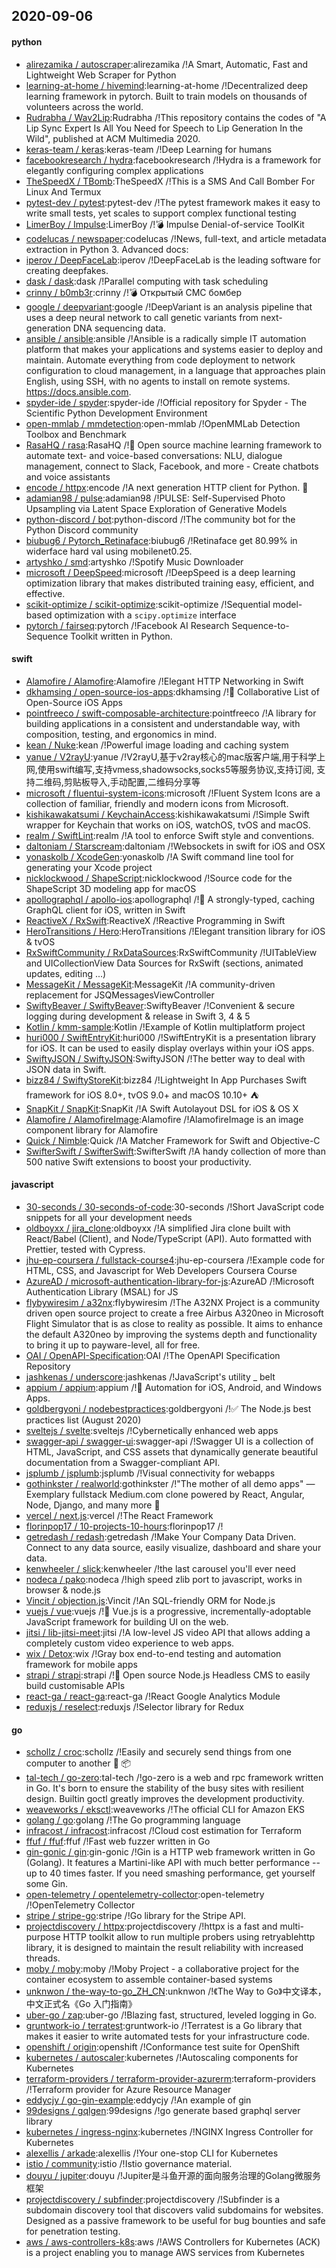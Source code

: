 ## 2020-09-06

#### python
* [alirezamika / autoscraper](https://github.com/alirezamika/autoscraper):alirezamika /!A Smart, Automatic, Fast and Lightweight Web Scraper for Python
* [learning-at-home / hivemind](https://github.com/learning-at-home/hivemind):learning-at-home /!Decentralized deep learning framework in pytorch. Built to train models on thousands of volunteers across the world.
* [Rudrabha / Wav2Lip](https://github.com/Rudrabha/Wav2Lip):Rudrabha /!This repository contains the codes of "A Lip Sync Expert Is All You Need for Speech to Lip Generation In the Wild", published at ACM Multimedia 2020.
* [keras-team / keras](https://github.com/keras-team/keras):keras-team /!Deep Learning for humans
* [facebookresearch / hydra](https://github.com/facebookresearch/hydra):facebookresearch /!Hydra is a framework for elegantly configuring complex applications
* [TheSpeedX / TBomb](https://github.com/TheSpeedX/TBomb):TheSpeedX /!This is a SMS And Call Bomber For Linux And Termux
* [pytest-dev / pytest](https://github.com/pytest-dev/pytest):pytest-dev /!The pytest framework makes it easy to write small tests, yet scales to support complex functional testing
* [LimerBoy / Impulse](https://github.com/LimerBoy/Impulse):LimerBoy /!💣
Impulse Denial-of-service ToolKit
* [codelucas / newspaper](https://github.com/codelucas/newspaper):codelucas /!News, full-text, and article metadata extraction in Python 3. Advanced docs:
* [iperov / DeepFaceLab](https://github.com/iperov/DeepFaceLab):iperov /!DeepFaceLab is the leading software for creating deepfakes.
* [dask / dask](https://github.com/dask/dask):dask /!Parallel computing with task scheduling
* [crinny / b0mb3r](https://github.com/crinny/b0mb3r):crinny /!💣
Открытый СМС бомбер
* [google / deepvariant](https://github.com/google/deepvariant):google /!DeepVariant is an analysis pipeline that uses a deep neural network to call genetic variants from next-generation DNA sequencing data.
* [ansible / ansible](https://github.com/ansible/ansible):ansible /!Ansible is a radically simple IT automation platform that makes your applications and systems easier to deploy and maintain. Automate everything from code deployment to network configuration to cloud management, in a language that approaches plain English, using SSH, with no agents to install on remote systems. https://docs.ansible.com.
* [spyder-ide / spyder](https://github.com/spyder-ide/spyder):spyder-ide /!Official repository for Spyder - The Scientific Python Development Environment
* [open-mmlab / mmdetection](https://github.com/open-mmlab/mmdetection):open-mmlab /!OpenMMLab Detection Toolbox and Benchmark
* [RasaHQ / rasa](https://github.com/RasaHQ/rasa):RasaHQ /!💬
Open source machine learning framework to automate text- and voice-based conversations: NLU, dialogue management, connect to Slack, Facebook, and more - Create chatbots and voice assistants
* [encode / httpx](https://github.com/encode/httpx):encode /!A next generation HTTP client for Python.
🦋
* [adamian98 / pulse](https://github.com/adamian98/pulse):adamian98 /!PULSE: Self-Supervised Photo Upsampling via Latent Space Exploration of Generative Models
* [python-discord / bot](https://github.com/python-discord/bot):python-discord /!The community bot for the Python Discord community
* [biubug6 / Pytorch_Retinaface](https://github.com/biubug6/Pytorch_Retinaface):biubug6 /!Retinaface get 80.99% in widerface hard val using mobilenet0.25.
* [artyshko / smd](https://github.com/artyshko/smd):artyshko /!Spotify Music Downloader
* [microsoft / DeepSpeed](https://github.com/microsoft/DeepSpeed):microsoft /!DeepSpeed is a deep learning optimization library that makes distributed training easy, efficient, and effective.
* [scikit-optimize / scikit-optimize](https://github.com/scikit-optimize/scikit-optimize):scikit-optimize /!Sequential model-based optimization with a `scipy.optimize` interface
* [pytorch / fairseq](https://github.com/pytorch/fairseq):pytorch /!Facebook AI Research Sequence-to-Sequence Toolkit written in Python.

#### swift
* [Alamofire / Alamofire](https://github.com/Alamofire/Alamofire):Alamofire /!Elegant HTTP Networking in Swift
* [dkhamsing / open-source-ios-apps](https://github.com/dkhamsing/open-source-ios-apps):dkhamsing /!📱
Collaborative List of Open-Source iOS Apps
* [pointfreeco / swift-composable-architecture](https://github.com/pointfreeco/swift-composable-architecture):pointfreeco /!A library for building applications in a consistent and understandable way, with composition, testing, and ergonomics in mind.
* [kean / Nuke](https://github.com/kean/Nuke):kean /!Powerful image loading and caching system
* [yanue / V2rayU](https://github.com/yanue/V2rayU):yanue /!V2rayU,基于v2ray核心的mac版客户端,用于科学上网,使用swift编写,支持vmess,shadowsocks,socks5等服务协议,支持订阅, 支持二维码,剪贴板导入,手动配置,二维码分享等
* [microsoft / fluentui-system-icons](https://github.com/microsoft/fluentui-system-icons):microsoft /!Fluent System Icons are a collection of familiar, friendly and modern icons from Microsoft.
* [kishikawakatsumi / KeychainAccess](https://github.com/kishikawakatsumi/KeychainAccess):kishikawakatsumi /!Simple Swift wrapper for Keychain that works on iOS, watchOS, tvOS and macOS.
* [realm / SwiftLint](https://github.com/realm/SwiftLint):realm /!A tool to enforce Swift style and conventions.
* [daltoniam / Starscream](https://github.com/daltoniam/Starscream):daltoniam /!Websockets in swift for iOS and OSX
* [yonaskolb / XcodeGen](https://github.com/yonaskolb/XcodeGen):yonaskolb /!A Swift command line tool for generating your Xcode project
* [nicklockwood / ShapeScript](https://github.com/nicklockwood/ShapeScript):nicklockwood /!Source code for the ShapeScript 3D modeling app for macOS
* [apollographql / apollo-ios](https://github.com/apollographql/apollo-ios):apollographql /!📱
A strongly-typed, caching GraphQL client for iOS, written in Swift
* [ReactiveX / RxSwift](https://github.com/ReactiveX/RxSwift):ReactiveX /!Reactive Programming in Swift
* [HeroTransitions / Hero](https://github.com/HeroTransitions/Hero):HeroTransitions /!Elegant transition library for iOS & tvOS
* [RxSwiftCommunity / RxDataSources](https://github.com/RxSwiftCommunity/RxDataSources):RxSwiftCommunity /!UITableView and UICollectionView Data Sources for RxSwift (sections, animated updates, editing ...)
* [MessageKit / MessageKit](https://github.com/MessageKit/MessageKit):MessageKit /!A community-driven replacement for JSQMessagesViewController
* [SwiftyBeaver / SwiftyBeaver](https://github.com/SwiftyBeaver/SwiftyBeaver):SwiftyBeaver /!Convenient & secure logging during development & release in Swift 3, 4 & 5
* [Kotlin / kmm-sample](https://github.com/Kotlin/kmm-sample):Kotlin /!Example of Kotlin multiplatform project
* [huri000 / SwiftEntryKit](https://github.com/huri000/SwiftEntryKit):huri000 /!SwiftEntryKit is a presentation library for iOS. It can be used to easily display overlays within your iOS apps.
* [SwiftyJSON / SwiftyJSON](https://github.com/SwiftyJSON/SwiftyJSON):SwiftyJSON /!The better way to deal with JSON data in Swift.
* [bizz84 / SwiftyStoreKit](https://github.com/bizz84/SwiftyStoreKit):bizz84 /!Lightweight In App Purchases Swift framework for iOS 8.0+, tvOS 9.0+ and macOS 10.10+
⛺
* [SnapKit / SnapKit](https://github.com/SnapKit/SnapKit):SnapKit /!A Swift Autolayout DSL for iOS & OS X
* [Alamofire / AlamofireImage](https://github.com/Alamofire/AlamofireImage):Alamofire /!AlamofireImage is an image component library for Alamofire
* [Quick / Nimble](https://github.com/Quick/Nimble):Quick /!A Matcher Framework for Swift and Objective-C
* [SwifterSwift / SwifterSwift](https://github.com/SwifterSwift/SwifterSwift):SwifterSwift /!A handy collection of more than 500 native Swift extensions to boost your productivity.

#### javascript
* [30-seconds / 30-seconds-of-code](https://github.com/30-seconds/30-seconds-of-code):30-seconds /!Short JavaScript code snippets for all your development needs
* [oldboyxx / jira_clone](https://github.com/oldboyxx/jira_clone):oldboyxx /!A simplified Jira clone built with React/Babel (Client), and Node/TypeScript (API). Auto formatted with Prettier, tested with Cypress.
* [jhu-ep-coursera / fullstack-course4](https://github.com/jhu-ep-coursera/fullstack-course4):jhu-ep-coursera /!Example code for HTML, CSS, and Javascript for Web Developers Coursera Course
* [AzureAD / microsoft-authentication-library-for-js](https://github.com/AzureAD/microsoft-authentication-library-for-js):AzureAD /!Microsoft Authentication Library (MSAL) for JS
* [flybywiresim / a32nx](https://github.com/flybywiresim/a32nx):flybywiresim /!The A32NX Project is a community driven open source project to create a free Airbus A320neo in Microsoft Flight Simulator that is as close to reality as possible. It aims to enhance the default A320neo by improving the systems depth and functionality to bring it up to payware-level, all for free.
* [OAI / OpenAPI-Specification](https://github.com/OAI/OpenAPI-Specification):OAI /!The OpenAPI Specification Repository
* [jashkenas / underscore](https://github.com/jashkenas/underscore):jashkenas /!JavaScript's utility _ belt
* [appium / appium](https://github.com/appium/appium):appium /!📱
Automation for iOS, Android, and Windows Apps.
* [goldbergyoni / nodebestpractices](https://github.com/goldbergyoni/nodebestpractices):goldbergyoni /!✅
The Node.js best practices list (August 2020)
* [sveltejs / svelte](https://github.com/sveltejs/svelte):sveltejs /!Cybernetically enhanced web apps
* [swagger-api / swagger-ui](https://github.com/swagger-api/swagger-ui):swagger-api /!Swagger UI is a collection of HTML, JavaScript, and CSS assets that dynamically generate beautiful documentation from a Swagger-compliant API.
* [jsplumb / jsplumb](https://github.com/jsplumb/jsplumb):jsplumb /!Visual connectivity for webapps
* [gothinkster / realworld](https://github.com/gothinkster/realworld):gothinkster /!"The mother of all demo apps" — Exemplary fullstack Medium.com clone powered by React, Angular, Node, Django, and many more
🏅
* [vercel / next.js](https://github.com/vercel/next.js):vercel /!The React Framework
* [florinpop17 / 10-projects-10-hours](https://github.com/florinpop17/10-projects-10-hours):florinpop17 /!
* [getredash / redash](https://github.com/getredash/redash):getredash /!Make Your Company Data Driven. Connect to any data source, easily visualize, dashboard and share your data.
* [kenwheeler / slick](https://github.com/kenwheeler/slick):kenwheeler /!the last carousel you'll ever need
* [nodeca / pako](https://github.com/nodeca/pako):nodeca /!high speed zlib port to javascript, works in browser & node.js
* [Vincit / objection.js](https://github.com/Vincit/objection.js):Vincit /!An SQL-friendly ORM for Node.js
* [vuejs / vue](https://github.com/vuejs/vue):vuejs /!🖖
Vue.js is a progressive, incrementally-adoptable JavaScript framework for building UI on the web.
* [jitsi / lib-jitsi-meet](https://github.com/jitsi/lib-jitsi-meet):jitsi /!A low-level JS video API that allows adding a completely custom video experience to web apps.
* [wix / Detox](https://github.com/wix/Detox):wix /!Gray box end-to-end testing and automation framework for mobile apps
* [strapi / strapi](https://github.com/strapi/strapi):strapi /!🚀
Open source Node.js Headless CMS to easily build customisable APIs
* [react-ga / react-ga](https://github.com/react-ga/react-ga):react-ga /!React Google Analytics Module
* [reduxjs / reselect](https://github.com/reduxjs/reselect):reduxjs /!Selector library for Redux

#### go
* [schollz / croc](https://github.com/schollz/croc):schollz /!Easily and securely send things from one computer to another
🐊
📦
* [tal-tech / go-zero](https://github.com/tal-tech/go-zero):tal-tech /!go-zero is a web and rpc framework written in Go. It's born to ensure the stability of the busy sites with resilient design. Builtin goctl greatly improves the development productivity.
* [weaveworks / eksctl](https://github.com/weaveworks/eksctl):weaveworks /!The official CLI for Amazon EKS
* [golang / go](https://github.com/golang/go):golang /!The Go programming language
* [infracost / infracost](https://github.com/infracost/infracost):infracost /!Cloud cost estimation for Terraform
* [ffuf / ffuf](https://github.com/ffuf/ffuf):ffuf /!Fast web fuzzer written in Go
* [gin-gonic / gin](https://github.com/gin-gonic/gin):gin-gonic /!Gin is a HTTP web framework written in Go (Golang). It features a Martini-like API with much better performance -- up to 40 times faster. If you need smashing performance, get yourself some Gin.
* [open-telemetry / opentelemetry-collector](https://github.com/open-telemetry/opentelemetry-collector):open-telemetry /!OpenTelemetry Collector
* [stripe / stripe-go](https://github.com/stripe/stripe-go):stripe /!Go library for the Stripe API.
* [projectdiscovery / httpx](https://github.com/projectdiscovery/httpx):projectdiscovery /!httpx is a fast and multi-purpose HTTP toolkit allow to run multiple probers using retryablehttp library, it is designed to maintain the result reliability with increased threads.
* [moby / moby](https://github.com/moby/moby):moby /!Moby Project - a collaborative project for the container ecosystem to assemble container-based systems
* [unknwon / the-way-to-go_ZH_CN](https://github.com/unknwon/the-way-to-go_ZH_CN):unknwon /!《The Way to Go》中文译本，中文正式名《Go 入门指南》
* [uber-go / zap](https://github.com/uber-go/zap):uber-go /!Blazing fast, structured, leveled logging in Go.
* [gruntwork-io / terratest](https://github.com/gruntwork-io/terratest):gruntwork-io /!Terratest is a Go library that makes it easier to write automated tests for your infrastructure code.
* [openshift / origin](https://github.com/openshift/origin):openshift /!Conformance test suite for OpenShift
* [kubernetes / autoscaler](https://github.com/kubernetes/autoscaler):kubernetes /!Autoscaling components for Kubernetes
* [terraform-providers / terraform-provider-azurerm](https://github.com/terraform-providers/terraform-provider-azurerm):terraform-providers /!Terraform provider for Azure Resource Manager
* [eddycjy / go-gin-example](https://github.com/eddycjy/go-gin-example):eddycjy /!An example of gin
* [99designs / gqlgen](https://github.com/99designs/gqlgen):99designs /!go generate based graphql server library
* [kubernetes / ingress-nginx](https://github.com/kubernetes/ingress-nginx):kubernetes /!NGINX Ingress Controller for Kubernetes
* [alexellis / arkade](https://github.com/alexellis/arkade):alexellis /!Your one-stop CLI for Kubernetes
* [istio / community](https://github.com/istio/community):istio /!Istio governance material.
* [douyu / jupiter](https://github.com/douyu/jupiter):douyu /!Jupiter是斗鱼开源的面向服务治理的Golang微服务框架
* [projectdiscovery / subfinder](https://github.com/projectdiscovery/subfinder):projectdiscovery /!Subfinder is a subdomain discovery tool that discovers valid subdomains for websites. Designed as a passive framework to be useful for bug bounties and safe for penetration testing.
* [aws / aws-controllers-k8s](https://github.com/aws/aws-controllers-k8s):aws /!AWS Controllers for Kubernetes (ACK) is a project enabling you to manage AWS services from Kubernetes
